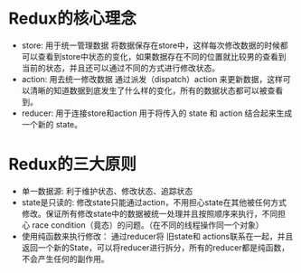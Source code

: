 # Redux的核心理念
+ store: 用于统一管理数据
  将数据保存在store中，这样每次修改数据的时候都可以查看到store中状态的变化，如果数据存在不同的位置就比较男的查看到当前的状态，并且还可以通过不同的方式进行修改状态。
+ action: 用去统一修改数据
  通过派发（dispatch）action 来更新数据，这样可以清晰的知道数据到底发生了什么样的变化，所有的数据状态都可以被查看到。
+ reducer: 用于连接store和action
  用于将传入的 state 和 action 结合起来生成一个新的 state。

# Redux的三大原则
+ 单一数据源: 
  利于维护状态、修改状态、追踪状态
+ state是只读的: 
  修改state只能通过action，不用担心state在其他被任何方式修改。保证所有修改state中的数据被统一处理并且按照顺序来执行，不同担心 race condition（竟态）的问题。（在不同的线程操作同一个对象）
+ 使用纯函数来执行修改：
  通过reducer将 旧state和 actions联系在一起，并且返回一个新的State，可以将reducer进行拆分，所有的reducer都是纯函数，不会产生任何的副作用。